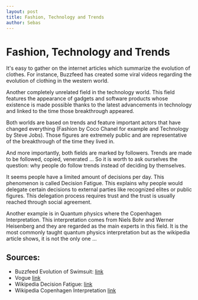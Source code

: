 ```yaml
---
layout: post
title: Fashion, Technology and Trends
author: Sebas
---
```


# Fashion, Technology and Trends

It's easy to gather on the internet articles which summarize the evolution of clothes. For instance, Buzzfeed has created some viral videos regarding the evolution of clothing in the western world.

Another completely unrelated field in the technology world. This field features the appearance of gadgets and software products whose existence is made possible thanks to the latest advancements in technology and linked to the time those breakthrough appeared.

Both worlds are based on trends and feature important actors that have changed everything (Fashion by Coco Chanel for example and Technology by Steve Jobs). Those figures are extremely public and are representative of the breakthrough of the time they lived in.

And more importantly, both fields are marked by followers. Trends are made to be followed, copied, venerated ... So it is worth to ask ourselves the question: why people do follow trends instead of deciding by themselves.

It seems people have a limited amount of decisions per day. This phenomenon is called Decision Fatigue. This explains why people would delegate certain decisions to external parties like recognized elites or public figures. This delegation process requires trust and the trust is usually reached through social agreement.

Another example is in Quantum physics where the Copenhagen Interpretation. This interpretation comes from Niels Bohr and Werner Heisenberg and they are regarded as the main experts in this field. It is the most commonly taught quantum physics interpretation but as the wikipedia article shows, it is not the only one ...

## Sources:

* Buzzfeed Evolution of Swimsuit:
[link](https://www.youtube.com/watch?v=GX1_2-o1kik)
* Vogue
[link](https://www.youtube.com/watch?v=M4z90wlwYs8)
* Wikipedia Decision Fatigue:
[link](https://en.wikipedia.org/wiki/Decision_fatigue)
* Wikipedia Copenhagen Interpretation
[link](https://en.wikipedia.org/wiki/Copenhagen_interpretation)

